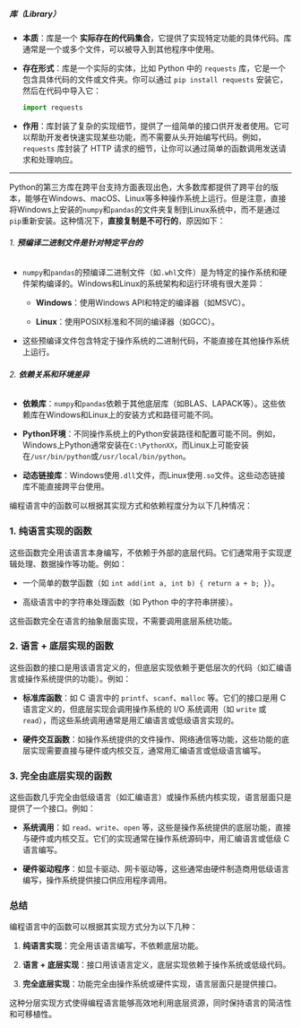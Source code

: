 
##### **库（Library）**

- **本质**：库是一个 **实际存在的代码集合**，它提供了实现特定功能的具体代码。库通常是一个或多个文件，可以被导入到其他程序中使用。
    
- **存在形式**：库是一个实际的实体，比如 Python 中的 `requests` 库，它是一个包含具体代码的文件或文件夹。你可以通过 `pip install requests` 安装它，然后在代码中导入它：
    ```python
    import requests
    ```
- **作用**：库封装了复杂的实现细节，提供了一组简单的接口供开发者使用。它可以帮助开发者快速实现某些功能，而不需要从头开始编写代码。例如，`requests` 库封装了 HTTP 请求的细节，让你可以通过简单的函数调用发送请求和处理响应。

---
Python的第三方库在跨平台支持方面表现出色，大多数库都提供了跨平台的版本，能够在Windows、macOS、Linux等多种操作系统上运行。但是注意，直接将Windows上安装的`numpy`和`pandas`的文件夹复制到Linux系统中，而不是通过`pip`重新安装。这种情况下，**直接复制是不可行的**，原因如下：
###### 1. **预编译二进制文件是针对特定平台的**

- `numpy`和`pandas`的预编译二进制文件（如`.whl`文件）是为特定的操作系统和硬件架构编译的。Windows和Linux的系统架构和运行环境有很大差异：
    
    - **Windows**：使用Windows API和特定的编译器（如MSVC）。
        
    - **Linux**：使用POSIX标准和不同的编译器（如GCC）。
        
- 这些预编译文件包含特定于操作系统的二进制代码，不能直接在其他操作系统上运行。
###### 2. **依赖关系和环境差异**
- **依赖库**：`numpy`和`pandas`依赖于其他底层库（如BLAS、LAPACK等）。这些依赖库在Windows和Linux上的安装方式和路径可能不同。
    
- **Python环境**：不同操作系统上的Python安装路径和配置可能不同。例如，Windows上Python通常安装在`C:\PythonXX`，而Linux上可能安装在`/usr/bin/python`或`/usr/local/bin/python`。
    
- **动态链接库**：Windows使用`.dll`文件，而Linux使用`.so`文件。这些动态链接库不能直接跨平台使用。

编程语言中的函数可以根据其实现方式和依赖程度分为以下几种情况：

### 1. **纯语言实现的函数**

这些函数完全用该语言本身编写，不依赖于外部的底层代码。它们通常用于实现逻辑处理、数据操作等功能。例如：

- 一个简单的数学函数（如 `int add(int a, int b) { return a + b; }`）。
    
- 高级语言中的字符串处理函数（如 Python 中的字符串拼接）。
    

这些函数完全在语言的抽象层面实现，不需要调用底层系统功能。

### 2. **语言 + 底层实现的函数**

这些函数的接口是用该语言定义的，但底层实现依赖于更低层次的代码（如汇编语言或操作系统提供的功能）。例如：

- **标准库函数**：如 C 语言中的 `printf`、`scanf`、`malloc` 等。它们的接口是用 C 语言定义的，但底层实现会调用操作系统的 I/O 系统调用（如 `write` 或 `read`），而这些系统调用通常是用汇编语言或低级语言实现的。
    
- **硬件交互函数**：如操作系统提供的文件操作、网络通信等功能，这些功能的底层实现需要直接与硬件或内核交互，通常用汇编语言或低级语言编写。
    

### 3. **完全由底层实现的函数**

这些函数几乎完全由低级语言（如汇编语言）或操作系统内核实现，语言层面只是提供了一个接口。例如：

- **系统调用**：如 `read`、`write`、`open` 等，这些是操作系统提供的底层功能，直接与硬件或内核交互。它们的实现通常在操作系统源码中，用汇编语言或低级 C 语言编写。
    
- **硬件驱动程序**：如显卡驱动、网卡驱动等，这些通常由硬件制造商用低级语言编写，操作系统提供接口供应用程序调用。
    

### 总结

编程语言中的函数可以根据其实现方式分为以下几种：

1. **纯语言实现**：完全用该语言编写，不依赖底层功能。
    
2. **语言 + 底层实现**：接口用该语言定义，底层实现依赖于操作系统或低级代码。
    
3. **完全底层实现**：功能完全由操作系统或硬件实现，语言层面只是提供接口。
    

这种分层实现方式使得编程语言能够高效地利用底层资源，同时保持语言的简洁性和可移植性。